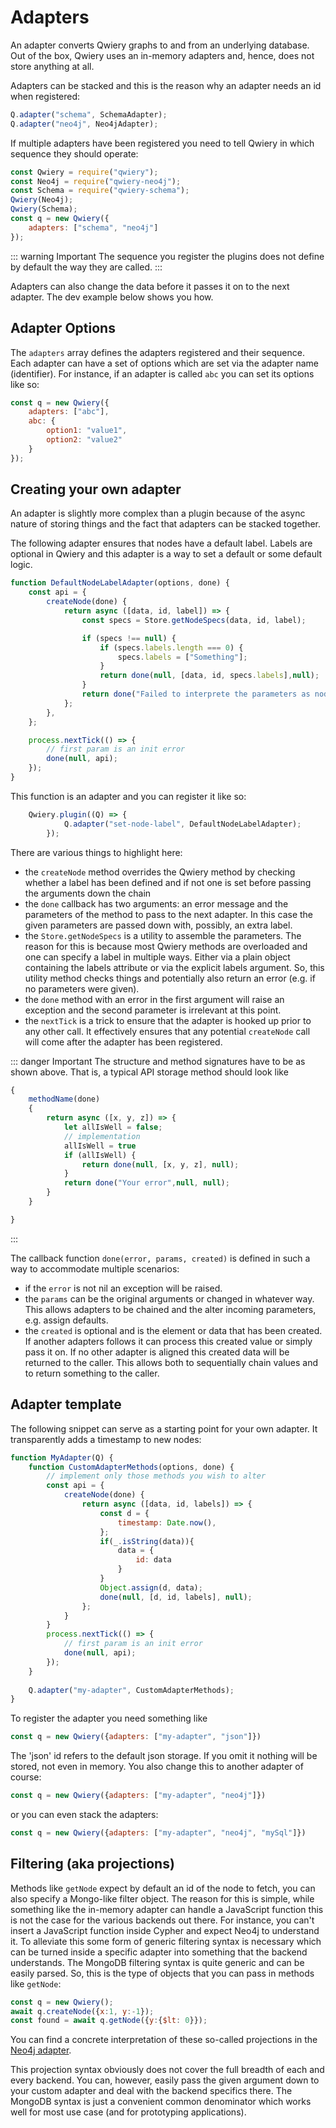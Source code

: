 # Adapters

An adapter converts Qwiery graphs to and from an underlying database. Out of the box, Qwiery uses an in-memory adapters and, hence, does not store anything at all. 

Adapters can be stacked and this is the reason why an adapter needs an id when registered:

```js
Q.adapter("schema", SchemaAdapter);
Q.adapter("neo4j", Neo4jAdapter);
```
If multiple adapters have been registered you need to tell Qwiery in which sequence they should operate:

```js
const Qwiery = require("qwiery");
const Neo4j = require("qwiery-neo4j");
const Schema = require("qwiery-schema");
Qwiery(Neo4j);
Qwiery(Schema);
const q = new Qwiery({
    adapters: ["schema", "neo4j"]
});
```

::: warning Important
The sequence you register the plugins does not define by default the way they are called.
:::

Adapters can also change the data before it passes it on to the next adapter. The dev example below shows you how.

## Adapter Options

The `adapters` array defines the adapters registered and their sequence. Each adapter can have a set of options which are set via the adapter name (identifier). 
For instance, if an adapter is called `abc` you can set its options like so:

```js
const q = new Qwiery({
    adapters: ["abc"],
    abc: {
        option1: "value1",
        option2: "value2"
    }
});
```



## Creating your own adapter

An adapter is slightly more complex than a plugin because of the async nature of storing things and the fact that adapters can be stacked together.

The following adapter ensures that nodes have a default label. Labels are optional in Qwiery and this adapter is a way to set a default or some default logic.

```js
function DefaultNodeLabelAdapter(options, done) {
	const api = {		
		createNode(done) {
			return async ([data, id, label]) => {
				const specs = Store.getNodeSpecs(data, id, label);

				if (specs !== null) {
					if (specs.labels.length === 0) {
						specs.labels = ["Something"];
					}
					return done(null, [data, id, specs.labels],null);
				}
				return done("Failed to interprete the parameters as node specs.", [data, id, specs.labels], null);
			};
		},
	};

	process.nextTick(() => {
		// first param is an init error
		done(null, api);
	});
}
```
This function is an adapter and you can register it like so:
```js
	Qwiery.plugin((Q) => {
			Q.adapter("set-node-label", DefaultNodeLabelAdapter);
		});
```

There are various things to highlight here:

- the `createNode` method overrides the Qwiery method by checking whether a label has been defined and if not one is set before passing the arguments down the chain
- the `done` callback has two arguments: an error message and the parameters of the method to pass to the next adapter. In this case the given parameters are passed down with, possibly, an extra label.
- the `Store.getNodeSpecs` is a utility to assemble the parameters. The reason for this is because most Qwiery methods are overloaded and one can specify a label in multiple ways. Either via a plain object containing the labels attribute or via the explicit labels argument. So, this utility method checks things and potentially also return an error (e.g. if no parameters were given).
- the `done` method with an error in the first argument will raise an exception and the second parameter is irrelevant at this point.
- the `nextTick` is a trick to ensure that the adapter is hooked up prior to any other call. It effectively ensures that any potential `createNode` call will come after the adapter has been registered.

::: danger Important
The structure and method signatures have to be as shown above. That is, a typical API storage method should look like
```js
{
    methodName(done)
    {
        return async ([x, y, z]) => {
            let allIsWell = false;
            // implementation
            allIsWell = true
            if (allIsWell) {
                return done(null, [x, y, z], null);
            }
            return done("Your error",null, null);
        }
    }

}
```
:::

The callback function `done(error, params, created)` is defined in such a way to accommodate multiple scenarios:

- if the `error` is not nil an exception will be raised.
- the `params` can be the original arguments or changed in whatever way. This allows adapters to be chained and the alter incoming parameters, e.g. assign defaults.
- the `created` is optional and is the element or data that has been created. If another adapters follows it can process this created value or simply pass it on. If no other adapter is aligned this created data will be returned to the caller. This allows both to sequentially chain values and to return something to the caller. 

## Adapter template

The following snippet can serve as a starting point for your own adapter. It transparently adds a timestamp to new nodes:

```js
function MyAdapter(Q) {
    function CustomAdapterMethods(options, done) {
        // implement only those methods you wish to alter
        const api = {
            createNode(done) {
                return async ([data, id, labels]) => {
                    const d = {
                        timestamp: Date.now(),
                    };
                    if(_.isString(data)){
                        data = {
                            id: data
                        }
                    }
                    Object.assign(d, data);
                    done(null, [d, id, labels], null);
                };
            }
        }
        process.nextTick(() => {
            // first param is an init error
            done(null, api);
        });
    }
    
    Q.adapter("my-adapter", CustomAdapterMethods);
}
```
To register the adapter you need something like

```js
const q = new Qwiery({adapters: ["my-adapter", "json"]})
```

The 'json' id refers to the default json storage. If you omit it nothing will be stored, not even in memory. You also change this to another adapter of course:

```js
const q = new Qwiery({adapters: ["my-adapter", "neo4j"]})
```
or you can even stack the adapters:
```js
const q = new Qwiery({adapters: ["my-adapter", "neo4j", "mySql"]})
```

## Filtering (aka projections)

Methods like `getNode` expect by default an id of the node to fetch, you can also specify a Mongo-like filter object. The reason for this is simple, while something like the in-memory adapter can handle a JavaScript function this is not the case for the various backends out there. For instance, you can't insert a JavaScript function inside Cypher and expect Neo4j to understand it. To alleviate this some form of generic filtering syntax is necessary which can be turned inside a specific adapter into something that the backend understands. The MongoDB filtering syntax is quite generic and can be easily parsed. So, this is the type of objects that you can pass in methods like `getNode`:

```js
const q = new Qwiery();
await q.createNode({x:1, y:-1});
const found = await q.getNode({y:{$lt: 0}});
```
You can find a concrete interpretation of these so-called projections in the [Neo4j adapter](https://github.com/Qwiery/qwiery/blob/main/packages/qwiery-neo4j/lib/projections.js).

This projection syntax obviously does not cover the full breadth of each and every backend. You can, however, easily pass the given argument down to your custom adapter and deal with the backend specifics there. The MongoDB syntax is just a convenient common denominator which works well for most use case (and for prototyping applications).


